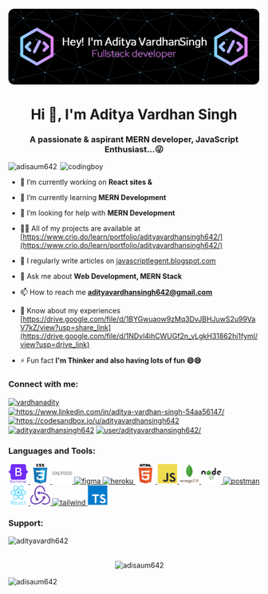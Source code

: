 ![Header](./github-header-image.png) 
<h1 align="center">Hi 👋, I'm Aditya Vardhan Singh</h1>
<h3 align="center">A passionate & aspirant MERN developer, JavaScript Enthusiast...😜</h3>
<img align="right" alt="codingboy" width="400" src="https://user-images.githubusercontent.com/74038190/235224431-e8c8c12e-6826-47f1-89fb-2ddad83b3abf.gif"
<p align="left"> <img src="https://komarev.com/ghpvc/?username=adisaum642&label=Profile%20views&color=0e75b6&style=flat" alt="adisaum642" /> </p>

- 🔭 I’m currently working on **React sites &**

- 🌱 I’m currently learning **MERN Development**

- 🤝 I’m looking for help with **MERN Development**

- 👨‍💻 All of my projects are available at [https://www.crio.do/learn/portfolio/adityavardhansingh642/](https://www.crio.do/learn/portfolio/adityavardhansingh642/)

- 📝 I regularly write articles on [javascriptlegent.blogspot.com](javascriptlegent.blogspot.com)

- 💬 Ask me about **Web Development, MERN Stack**

- 📫 How to reach me **adityavardhansingh642@gmail.com**

- 📄 Know about my experiences [https://drive.google.com/file/d/1BYGwuaow9zMq3DvJBHJuwS2u99VaV7kZ/view?usp=share_link](https://drive.google.com/file/d/1NDvl4ihCWUGf2n_vLgkH31862hj1fyml/view?usp=drive_link)

- ⚡ Fun fact **I'm Thinker and also having lots of fun 😄😄**

<h3 align="left">Connect with me:</h3>
<p align="left">
<a href="https://twitter.com/vardhanadity" target="blank"><img align="center" src="https://raw.githubusercontent.com/rahuldkjain/github-profile-readme-generator/master/src/images/icons/Social/twitter.svg" alt="vardhanadity" height="30" width="40" /></a>
<a href="https://linkedin.com/in/https://www.linkedin.com/in/aditya-vardhan-singh-54aa56147/" target="blank"><img align="center" src="https://raw.githubusercontent.com/rahuldkjain/github-profile-readme-generator/master/src/images/icons/Social/linked-in-alt.svg" alt="https://www.linkedin.com/in/aditya-vardhan-singh-54aa56147/" height="30" width="40" /></a>
<a href="https://codesandbox.com/adityavardhansingh642" target="blank"><img align="center" src="https://raw.githubusercontent.com/rahuldkjain/github-profile-readme-generator/master/src/images/icons/Social/codesandbox.svg" alt="https://codesandbox.io/u/adityavardhansingh642" height="30" width="40" /></a>
<a href="https://www.leetcode.com/adityavardhansingh642" target="blank"><img align="center" src="https://raw.githubusercontent.com/rahuldkjain/github-profile-readme-generator/master/src/images/icons/Social/leet-code.svg" alt="adityavardhansingh642" height="30" width="40" /></a>
<a href="https://auth.geeksforgeeks.org/user/user/adityavardhansingh642/" target="blank"><img align="center" src="https://raw.githubusercontent.com/rahuldkjain/github-profile-readme-generator/master/src/images/icons/Social/geeks-for-geeks.svg" alt="user/adityavardhansingh642/" height="30" width="40" /></a>
</p>

<h3 align="left">Languages and Tools:</h3>
<p align="left"> <a href="https://getbootstrap.com" target="_blank" rel="noreferrer"> <img src="https://raw.githubusercontent.com/devicons/devicon/master/icons/bootstrap/bootstrap-plain-wordmark.svg" alt="bootstrap" width="40" height="40"/> </a> <a href="https://www.w3schools.com/css/" target="_blank" rel="noreferrer"> <img src="https://raw.githubusercontent.com/devicons/devicon/master/icons/css3/css3-original-wordmark.svg" alt="css3" width="40" height="40"/> </a> <a href="https://expressjs.com" target="_blank" rel="noreferrer"> <img src="https://raw.githubusercontent.com/devicons/devicon/master/icons/express/express-original-wordmark.svg" alt="express" width="40" height="40"/> </a> <a href="https://www.figma.com/" target="_blank" rel="noreferrer"> <img src="https://www.vectorlogo.zone/logos/figma/figma-icon.svg" alt="figma" width="40" height="40"/> </a> <a href="https://heroku.com" target="_blank" rel="noreferrer"> <img src="https://www.vectorlogo.zone/logos/heroku/heroku-icon.svg" alt="heroku" width="40" height="40"/> </a> <a href="https://www.w3.org/html/" target="_blank" rel="noreferrer"> <img src="https://raw.githubusercontent.com/devicons/devicon/master/icons/html5/html5-original-wordmark.svg" alt="html5" width="40" height="40"/> </a> <a href="https://developer.mozilla.org/en-US/docs/Web/JavaScript" target="_blank" rel="noreferrer"> <img src="https://raw.githubusercontent.com/devicons/devicon/master/icons/javascript/javascript-original.svg" alt="javascript" width="40" height="40"/> </a> <a href="https://www.mongodb.com/" target="_blank" rel="noreferrer"> <img src="https://raw.githubusercontent.com/devicons/devicon/master/icons/mongodb/mongodb-original-wordmark.svg" alt="mongodb" width="40" height="40"/> </a> <a href="https://nodejs.org" target="_blank" rel="noreferrer"> <img src="https://raw.githubusercontent.com/devicons/devicon/master/icons/nodejs/nodejs-original-wordmark.svg" alt="nodejs" width="40" height="40"/> </a> <a href="https://postman.com" target="_blank" rel="noreferrer"> <img src="https://www.vectorlogo.zone/logos/getpostman/getpostman-icon.svg" alt="postman" width="40" height="40"/> </a> <a href="https://reactjs.org/" target="_blank" rel="noreferrer"> <img src="https://raw.githubusercontent.com/devicons/devicon/master/icons/react/react-original-wordmark.svg" alt="react" width="40" height="40"/> </a> <a href="https://redux.js.org" target="_blank" rel="noreferrer"> <img src="https://raw.githubusercontent.com/devicons/devicon/master/icons/redux/redux-original.svg" alt="redux" width="40" height="40"/> </a> <a href="https://tailwindcss.com/" target="_blank" rel="noreferrer"> <img src="https://www.vectorlogo.zone/logos/tailwindcss/tailwindcss-icon.svg" alt="tailwind" width="40" height="40"/> </a> <a href="https://www.typescriptlang.org/" target="_blank" rel="noreferrer"> <img src="https://raw.githubusercontent.com/devicons/devicon/master/icons/typescript/typescript-original.svg" alt="typescript" width="40" height="40"/> </a> </p>

<h3 align="left">Support:</h3>
<p><a href="https://www.buymeacoffee.com/adityavardh642"> <img align="left" src="[https://cdn.buymeacoffee.com/buttons/v2/default-yellow.png]" height="50" width="210" alt="adityavardh642" /></a></p><br><br>

<p>&nbsp;<img align="center" src="https://github-readme-stats.vercel.app/api?username=adisaum642&show_icons=true&locale=en" alt="adisaum642" /></p>

<p><img align="center" src="https://github-readme-streak-stats.herokuapp.com/?user=adisaum642&" alt="adisaum642" /></p>
